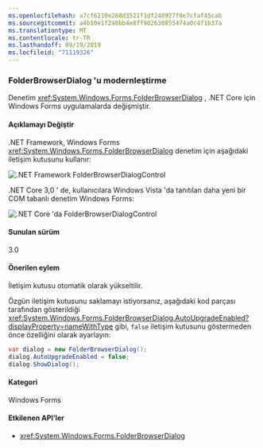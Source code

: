 ```yaml
---
ms.openlocfilehash: a7cf6210e288d3521f1df248927f0e7cfaf45cab
ms.sourcegitcommit: a4b10e1f2a8bb4e8ff902630855474a0c4f1b37a
ms.translationtype: MT
ms.contentlocale: tr-TR
ms.lasthandoff: 09/19/2019
ms.locfileid: "71119326"
---
```

### <a name="modernization-of-the-folderbrowserdialog"></a>FolderBrowserDialog 'u modernleştirme

Denetim <xref:System.Windows.Forms.FolderBrowserDialog> , .NET Core için Windows Forms uygulamalarda değişmiştir.

#### <a name="change-description"></a>Açıklamayı Değiştir

.NET Framework, Windows Forms <xref:System.Windows.Forms.FolderBrowserDialog> denetim için aşağıdaki iletişim kutusunu kullanır:

![.NET Framework FolderBrowserDialogControl](~/docs/images/core-changes/windowsforms/modernized-folderbrowserdialog/folderdlg-framework.png)

.NET Core 3,0 ' de, kullanıcılara Windows Vista 'da tanıtılan daha yeni bir COM tabanlı denetim Windows Forms:

![.NET Core 'da FolderBrowserDialogControl](~/docs/images/core-changes/windowsforms/modernized-folderbrowserdialog/folderdlg-core.png)

#### <a name="version-introduced"></a>Sunulan sürüm

3.0

#### <a name="recommended-action"></a>Önerilen eylem

İletişim kutusu otomatik olarak yükseltilir.

Özgün iletişim kutusunu saklamayı istiyorsanız, aşağıdaki kod parçası tarafından gösterildiği <xref:System.Windows.Forms.FolderBrowserDialog.AutoUpgradeEnabled?displayProperty=nameWithType> gibi, `false` iletişim kutusunu göstermeden önce özelliğini olarak ayarlayın:

```csharp
var dialog = new FolderBrowserDialog();
dialog.AutoUpgradeEnabled = false;
dialog.ShowDialog();
```

#### <a name="category"></a>Kategori

Windows Forms

#### <a name="affected-apis"></a>Etkilenen API’ler

- <xref:System.Windows.Forms.FolderBrowserDialog>

<!-- 

### Affected APIs

- `System.Windows.Forms.FolderBrowserDialog`

-->